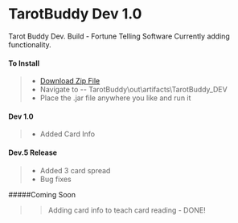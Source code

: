 TarotBuddy Dev 1.0
==================
Tarot Buddy Dev. Build - Fortune Telling Software
Currently adding functionality.

#### To Install
>* [Download Zip File](https://github.com/supaFool/TarotBuddy/archive/Dev-Release.zip)  
>* Navigate to -- TarotBuddy\out\artifacts\TarotBuddy_DEV  
>* Place the .jar file anywhere you like and run it  

#### Dev 1.0
>* Added Card Info

#### Dev.5 Release
>* Added 3 card spread
>* Bug fixes

#####Coming Soon
>>Adding card info to teach card reading - DONE!
